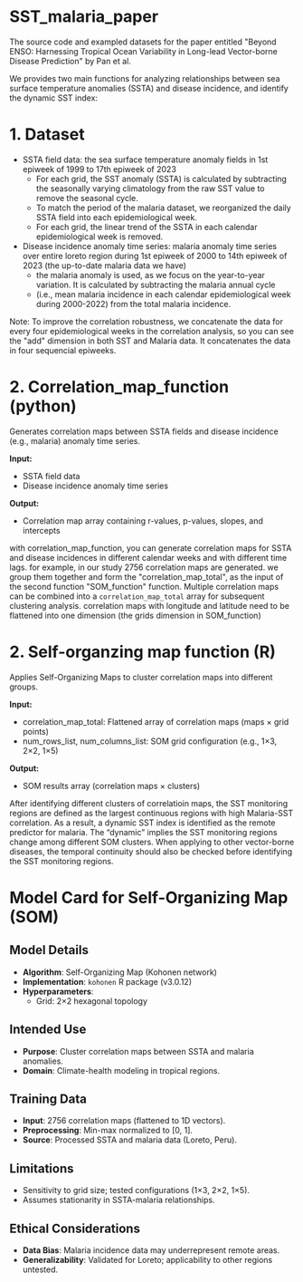 # SST_malaria_paper
The source code and exampled datasets for the paper entitled "Beyond ENSO: Harnessing Tropical Ocean Variability in Long-lead Vector-borne Disease Prediction" by Pan et al.

We provides two main functions for analyzing relationships between sea surface temperature anomalies (SSTA) and disease incidence, and identify the dynamic SST index:

# 1. Dataset
- SSTA field data: the sea surface temperature anomaly fields in 1st epiweek of 1999 to 17th epiweek of 2023
    - For each grid, the SST anomaly (SSTA) is calculated by subtracting the seasonally varying climatology from the raw SST value to remove the seasonal cycle. 
    - To match the period of the malaria dataset, we reorganized the daily SSTA field into each epidemiological week. 
    - For each grid, the linear trend of the SSTA in each calendar epidemiological week is removed. 
- Disease incidence anomaly time series: malaria anomaly time series over entire loreto region during 1st epiweek of 2000 to 14th epiweek of 2023 (the up-to-date malaria data we have)
    - the malaria anomaly is used, as we focus on the year-to-year variation. It is calculated by subtracting the malaria annual cycle 
    - (i.e., mean malaria incidence in each calendar epidemiological week during 2000-2022) from the total malaria incidence.

Note: To improve the correlation robustness, we concatenate the data for every four epidemiological weeks in the correlation analysis, so you can see the "add" dimension in both SST and Malaria data. It concatenates the data in four sequencial epiweeks. 

# 2. Correlation_map_function (python)
Generates correlation maps between SSTA fields and disease incidence (e.g., malaria) anomaly time series.

**Input:**
- SSTA field data
- Disease incidence anomaly time series

**Output:**
- Correlation map array containing r-values, p-values, slopes, and intercepts

with correlation_map_function, you can generate correlation maps for SSTA and disease incidences in different calendar weeks and with different time lags.
for example, in our study 2756 correlation maps are generated. we group them together and form the "correlation_map_total", as the input of the second function "SOM_function" function.
Multiple correlation maps can be combined into a `correlation_map_total` array for subsequent clustering analysis.
correlation maps with longitude and latitude need to be flattened into one dimension (the grids dimension in SOM_function)

# 2. Self-organzing map function (R)
Applies Self-Organizing Maps to cluster correlation maps into different groups.

**Input:**
- correlation_map_total: Flattened array of correlation maps (maps × grid points)
- num_rows_list, num_columns_list: SOM grid configuration (e.g., 1×3, 2×2, 1×5)

**Output:**
- SOM results array (correlation maps × clusters)

After identifying different clusters of correlatioin maps, the SST monitoring regions are defined as the largest continuous regions with high Malaria-SST correlation. As a result, a dynamic SST index is identified as the remote predictor for malaria. The “dynamic” implies the SST monitoring regions change among different SOM clusters. When applying to other vector-borne diseases, the temporal continuity should also be checked before identifying the SST monitoring regions.

# Model Card for Self-Organizing Map (SOM)

## Model Details
- **Algorithm**: Self-Organizing Map (Kohonen network)
- **Implementation**: `kohonen` R package (v3.0.12)
- **Hyperparameters**:  
  - Grid: 2×2 hexagonal topology
## Intended Use
- **Purpose**: Cluster correlation maps between SSTA and malaria anomalies.  
- **Domain**: Climate-health modeling in tropical regions.  

## Training Data
- **Input**: 2756 correlation maps (flattened to 1D vectors).  
- **Preprocessing**: Min-max normalized to [0, 1].  
- **Source**: Processed SSTA and malaria data (Loreto, Peru).  

## Limitations
- Sensitivity to grid size; tested configurations (1×3, 2×2, 1×5).  
- Assumes stationarity in SSTA-malaria relationships.  

## Ethical Considerations
- **Data Bias**: Malaria incidence data may underrepresent remote areas.  
- **Generalizability**: Validated for Loreto; applicability to other regions untested.  
